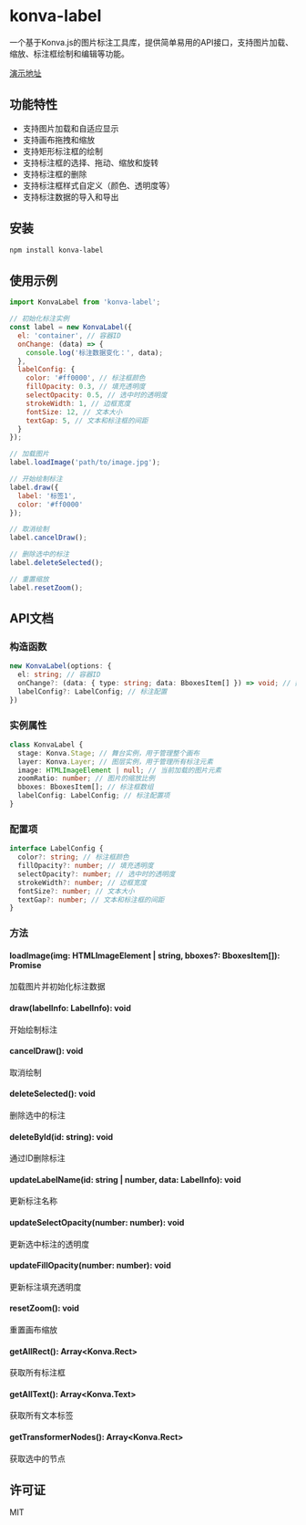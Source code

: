# konva-label

一个基于Konva.js的图片标注工具库，提供简单易用的API接口，支持图片加载、缩放、标注框绘制和编辑等功能。

[演示地址](https://konva-label-demo.pages.dev/#/preview)

## 功能特性

- 支持图片加载和自适应显示
- 支持画布拖拽和缩放
- 支持矩形标注框的绘制
- 支持标注框的选择、拖动、缩放和旋转
- 支持标注框的删除
- 支持标注框样式自定义（颜色、透明度等）
- 支持标注数据的导入和导出

## 安装

```bash
npm install konva-label
```

## 使用示例

```javascript
import KonvaLabel from 'konva-label';

// 初始化标注实例
const label = new KonvaLabel({
  el: 'container', // 容器ID
  onChange: (data) => {
    console.log('标注数据变化：', data);
  },
  labelConfig: {
    color: '#ff0000', // 标注框颜色
    fillOpacity: 0.3, // 填充透明度
    selectOpacity: 0.5, // 选中时的透明度
    strokeWidth: 1, // 边框宽度
    fontSize: 12, // 文本大小
    textGap: 5, // 文本和标注框的间距
  }
});

// 加载图片
label.loadImage('path/to/image.jpg');

// 开始绘制标注
label.draw({
  label: '标签1',
  color: '#ff0000'
});

// 取消绘制
label.cancelDraw();

// 删除选中的标注
label.deleteSelected();

// 重置缩放
label.resetZoom();
```

## API文档

### 构造函数

```typescript
new KonvaLabel(options: {
  el: string; // 容器ID
  onChange?: (data: { type: string; data: BboxesItem[] }) => void; // 数据变化回调
  labelConfig?: LabelConfig; // 标注配置
})
```

### 实例属性

```typescript
class KonvaLabel {
  stage: Konva.Stage; // 舞台实例，用于管理整个画布
  layer: Konva.Layer; // 图层实例，用于管理所有标注元素
  image: HTMLImageElement | null; // 当前加载的图片元素
  zoomRatio: number; // 图片的缩放比例
  bboxes: BboxesItem[]; // 标注框数组
  labelConfig: LabelConfig; // 标注配置项
}
```

### 配置项

```typescript
interface LabelConfig {
  color?: string; // 标注框颜色
  fillOpacity?: number; // 填充透明度
  selectOpacity?: number; // 选中时的透明度
  strokeWidth?: number; // 边框宽度
  fontSize?: number; // 文本大小
  textGap?: number; // 文本和标注框的间距
}
```

### 方法

#### loadImage(img: HTMLImageElement | string, bboxes?: BboxesItem[]): Promise<string>
加载图片并初始化标注数据

#### draw(labelInfo: LabelInfo): void
开始绘制标注

#### cancelDraw(): void
取消绘制

#### deleteSelected(): void
删除选中的标注

#### deleteById(id: string): void
通过ID删除标注

#### updateLabelName(id: string | number, data: LabelInfo): void
更新标注名称

#### updateSelectOpacity(number: number): void
更新选中标注的透明度

#### updateFillOpacity(number: number): void
更新标注填充透明度

#### resetZoom(): void
重置画布缩放

#### getAllRect(): Array<Konva.Rect>
获取所有标注框

#### getAllText(): Array<Konva.Text>
获取所有文本标签

#### getTransformerNodes(): Array<Konva.Rect>
获取选中的节点

## 许可证

MIT